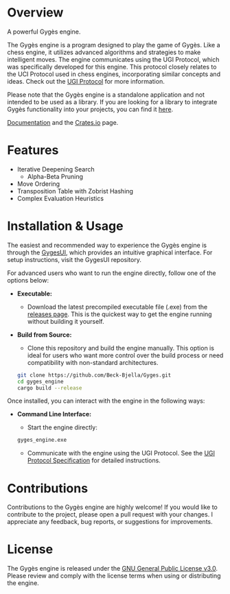 # Overview

A powerful Gygès engine.

The Gygès engine is a program designed to play the game of Gygès. Like a chess engine, it utilizes advanced algorithms and strategies to make intelligent moves. The engine communicates using the UGI Protocol, which was specifically developed for this engine. This protocol closely relates to the UCI Protocol used in chess engines, incorporating similar concepts and ideas. Check out the [UGI Protocol](https://github.com/Beck-Bjella/Gyges/blob/main/gyges_engine/UGI-Protocol-Specification.md) for more information.

Please note that the Gygès engine is a standalone application and not intended to be used as a library. If you are looking for a library to integrate Gygès functionality into your projects, you can find it [here](https://github.com/Beck-Bjella/Gyges/tree/main/gyges).

[Documentation](https://docs.rs/gyges_engine) and the [Crates.io](https://crates.io/crates/gyges_engine) page.

# Features

- Iterative Deepening Search
  - Alpha-Beta Pruning
- Move Ordering
- Transposition Table with Zobrist Hashing
- Complex Evaluation Heuristics

# Installation & Usage

The easiest and recommended way to experience the Gygès engine is through the [GygesUI](https://github.com/Beck-Bjella/GygesUI), which provides an intuitive graphical interface. For setup instructions, visit the GygesUI repository.

For advanced users who want to run the engine directly, follow one of the options below:

- **Executable:**

  - Download the latest precompiled executable file (.exe) from the [releases page](https://github.com/Beck-Bjella/Gyges/releases). This is the quickest way to get the engine running without building it yourself.

- **Build from Source:**

  - Clone this repository and build the engine manually. This option is ideal for users who want more control over the build process or need compatibility with non-standard architectures.

  ```bash
  git clone https://github.com/Beck-Bjella/Gyges.git
  cd gyges_engine
  cargo build --release
  ```

Once installed, you can interact with the engine in the following ways:

- **Command Line Interface:**

  - Start the engine directly:

  ```bash
  gyges_engine.exe
  ```

  - Communicate with the engine using the UGI Protocol. See the [UGI Protocol Specification](https://github.com/Beck-Bjella/Gyges/blob/main/gyges_engine/UGI-Protocol-Specification.md) for detailed instructions.

# Contributions

Contributions to the Gygès engine are highly welcome! If you would like to contribute to the project, please open a pull request with your changes. I appreciate any feedback, bug reports, or suggestions for improvements.

# License

The Gygès engine is released under the [GNU General Public License v3.0](https://github.com/Beck-Bjella/Gyges/blob/main/LICENSE). Please review and comply with the license terms when using or distributing the engine.

